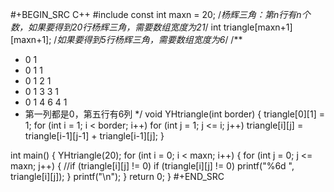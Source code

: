 <!-- -------------------------2020年11月25日 ---- 20时11分------------------------- -->

#+BEGIN_SRC C++
#include <cstdio>
const int maxn = 20;
/*杨辉三角：第n行有n个数，如果要得到20行杨辉三角，需要数组宽度为21*/
int triangle[maxn+1][maxn+1];
/*如果要得到5行杨辉三角，需要数组宽度为6*/
/**
 * 0 1
 * 0 1 1
 * 0 1 2 1
 * 0 1 3 3 1
 * 0 1 4 6 4 1
 * 第一列都是0，第五行有6列
 */
void YHtriangle(int border) {
    triangle[0][1] = 1;
    for (int i = 1; i < border; i++)
        for (int j = 1; j <= i; j++)
            triangle[i][j] = triangle[i-1][j-1] + triangle[i-1][j];
}

int main() {
    YHtriangle(20);
    for (int i = 0; i < maxn; i++) {
        for (int j = 0; j <= maxn; j++) {
            //if (triangle[i][j] != 0)
            if (triangle[i][j] != 0)
                printf("%6d ", triangle[i][j]);
        }
        printf("\n");
    }
    return 0;
}
#+END_SRC
